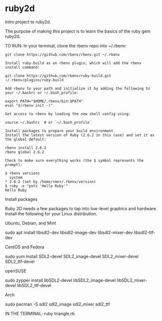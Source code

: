 # ruby2d
Intro project to ruby2d.

The purpose of making this project is to learn the basics of the ruby gem ruby2d.

TO RUN:
    In your terminal, clone the rbenv repo into ~/.rbenv:

    git clone https://github.com/rbenv/rbenv.git ~/.rbenv

    Install ruby-build as an rbenv plugin, which will add the rbenv install command:

    git clone https://github.com/rbenv/ruby-build.git ~/.rbenv/plugins/ruby-build

    Add rbenv to your path and initialize it by adding the following to your ~/.bashrc or ~/.bash_profile:

    export PATH="$HOME/.rbenv/bin:$PATH"
    eval "$(rbenv init -)"

    Get access to rbenv by loading the new shell config using:

    source ~/.bashrc  # or `~/.bash_profile`

    Install packages to prepare your build environment.
    Install the latest version of Ruby (2.6.2 in this case) and set it as the global default:

    rbenv install 2.6.2
    rbenv global 2.6.2

    Check to make sure everything works (the $ symbol represents the prompt):

    $ rbenv versions
      system
    * 2.6.2 (set by /home/<me>/.rbenv/version)
    $ ruby -e "puts 'Hello Ruby'"
    Hello Ruby

Install packages

Ruby 2D needs a few packages to tap into low-level graphics and hardware. Install the following for your Linux distribution.

Ubuntu, Debian, and Mint

  sudo apt install libsdl2-dev libsdl2-image-dev libsdl2-mixer-dev libsdl2-ttf-dev

CentOS and Fedora

  sudo yum install SDL2-devel SDL2_image-devel SDL2_mixer-devel SDL2_ttf-devel

openSUSE

  sudo zypper install libSDL2-devel libSDL2_image-devel libSDL2_mixer-devel libSDL2_ttf-devel

Arch

  sudo pacman -S sdl2 sdl2_image sdl2_mixer sdl2_ttf
  
IN THE TERMINAL: ruby triangle.rb


